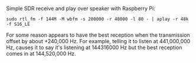 Simple SDR receive and play over speaker with Raspberry Pi:

    sudo rtl_fm -f 144M -M wbfm -s 200000 -r 48000 -l 80 - | aplay -r 48k -f S16_LE

For some reason appears to have the best reception when the transmission offset by about +240,000 Hz. For example, telling it to listen at 441,000,000 Hz, causes it to say it's listening at 144316000 Hz but the best reception comes in at 144,520,000 Hz.
